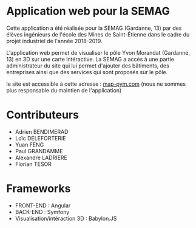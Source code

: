 # Application web pour la SEMAG

Cette application a été réalisée pour la SEMAG (Gardanne, 13) par des élèves ingénieurs de l'école des Mines de Saint-Étienne dans le cadre du projet industriel de l'année 2018-2019.

L'application web permet de visualiser le pôle Yvon Morandat (Gardanne, 13) en 3D sur une carte intéractive. La SEMAG a accès à une partie administrateur du site qui lui permet d'ajouter des bâtiments, des entreprises ainsi que des services qui sont proposés sur le pôle.

le site est accessible à cette adresse : [map-pym.com](https://map-pym.com) (nous ne sommes plus responsable du maintien de l'application)

# Contributeurs

- Adrien BENDIMERAD
- Loïc DELEFORTERIE
- Yuan FENG
- Paul GRANDAMME
- Alexandre LADRIERE
- Florian TESOR

# Frameworks

- FRONT-END : Angular
- BACK-END : Symfony
- Visualisation/intéraction 3D : Babylon.JS
